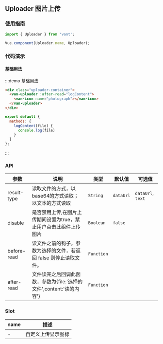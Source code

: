 <style>
.uploader-container {
  padding: 5px 15px;
}
</style>

<script>
export default {
  methods: {
    logContent(file) {
      console.log(file)
    }
  }
};  
</script>

## Uploader 图片上传

### 使用指南
``` javascript
import { Uploader } from 'vant';

Vue.component(Uploader.name, Uploader);
```

### 代码演示

#### 基础用法

:::demo 基础用法
```html
<div class="uploader-container">
  <van-uploader :after-read="logContent">
    <van-icon name="photograph"></van-icon>
  </van-uploader>
</div>
```

```javascript
export default {
  methods: {
    logContent(file) {
      console.log(file)
    }
  }
};  
```
:::


### API

| 参数       | 说明      | 类型       | 默认值       | 可选值       |
|-----------|-----------|-----------|-------------|-------------|
| result-type | 读取文件的方式，以base64的方式读取；以文本的方式读取 | `String`  | `dataUrl`          | `dataUrl`, `text`         |
| disable | 是否禁用上传,在图片上传期间设置为true，禁止用户点击此组件上传图片 | `Boolean`  | `false`          |           |
| before-read | 读文件之前的钩子，参数为选择的文件，若返回 false 则停止读取文件。 | `Function`  |           |  |
| after-read | 文件读完之后回调此函数，参数为{file:'选择的文件',content:'读的内容'} | `Function`  |           |  |

### Slot

| name       | 描述      |
|-----------|-----------|
| - | 自定义上传显示图标 |
